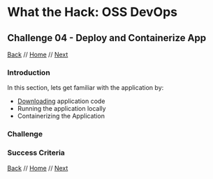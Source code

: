 # What the Hack: OSS DevOps 

## Challenge 04 - Deploy and Containerize App
[Back](challenge03.md) // [Home](../../readme.md) // [Next](challenge05.md)

### Introduction

In this section, lets get familiar with the application by:
*   [Downloading](../Resources/app) application code
*   Running the application locally
*   Containerizing the Application


### Challenge

<Detail Challenge>
   

### Success Criteria

<Detail Success>
   
[Back](challenge03.md) // [Home](../../readme.md) // [Next](challenge05.md)